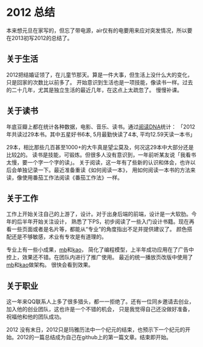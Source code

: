 # 2012 总结 #
本来想元旦在家写的，但忘了带电源，air仅有的电要用来应对突发情况，所以要在2013初写2012的总结了。

## 关于生活 ##
2012把结婚证领了，在儿童节那天。算是一件大事，但生活上没什么大的变化，只是回家的次数比以前多了。
开始意识到生活也是一项技能，像读书一样。过去的二十几年，尤其是独立生活的最近几年，在这点上太疏忽了。
慢慢补课。

## 关于读书 ##
年底豆瓣上都在统计各种数据，电影、音乐、读书。通过[阅读DNA](http://www.yuedudna.com/)统计：
「2012年共读过29本书。其中五星好书6本, 5月最勤快读了4本, 平均12.59天读一本书」

29本，相比那些几百甚至1000+的大牛真是望尘莫及，何况这29本中大部分还是比较[2](http://book.douban.com/people/xwcoder/collect?sort=time&tags_sort=count&filter=all&tag=2&mode=grid)的。
读书是技能，可锻炼。但很多人没有意识到，一年前听某友说「我看书太慢，要一个字一个字的读」。
关于阅读，这一年有了些新的认识和体会，也许以后会单独记录一下。最近准备重读《如何阅读一本》，
用如何阅读一本书的方法来读，像使用番茄工作法阅读《番茄工作法》一样。

## 关于工作 ##
工作上开始关注自己的上游了，设计。对于出身后端的前端，设计是一大软肋。今年的后半年开始关注设计，
熟悉了下PS，初步阅读了一些入门设计书籍。现在再看一些页面或者是名片等，都能从“专业”的角度指出不足并提供建议了。
颜色搭配还是不够敏感，术业有专攻是有道理的。

专业上有一些小成果，[mb](https://github.com/xwcoder/messagebus)和[kao](https://github.com/xwcoder/kao)，
简化了编程模型，上半年成功应用在了广告中控上，效果还不错。在团队内进行了推广使用。
最近的统一播放页改版中使用了[mb](https://github.com/xwcoder/messagebus)和[kao](https://github.com/xwcoder/kao)做架构。
很快会看到效果。

## 关于职业 ##
这一年来QQ联系人上多了很多猎头，都一一拒绝了。还有一位同乡邀请去创业，加入他的创业团队，这也许是一个不错的机会，
只是我觉得自己还没做好准备，祝福他和他的团队成功。

2012 没有末日，2012只是玛雅历法中一个纪元的结束，也预示下一个纪元的开始。2012的一篇总结成为自己在github上的第一篇文章。结束即开始。

